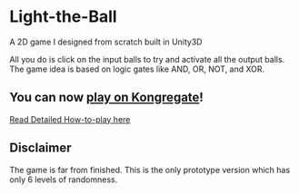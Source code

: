 # Light-the-Ball
A 2D game I designed from scratch built in Unity3D

All you do is click on the input balls to try and activate all the output balls.
The game idea is based on logic gates like AND, OR, NOT, and XOR.

<!--## [CLICK HERE to Play using WebGL technology](http://angsila.cs.buu.ac.th/~57160041/games/Light%20the%20Ball/)-->
## You can now [play on Kongregate](http://www.kongregate.com/games/off99555/light-the-ball)!
[Read Detailed How-to-play here](HOW_TO_PLAY.txt)

## Disclaimer
The game is far from finished. This is the only prototype version which has only
6 levels of randomness.
